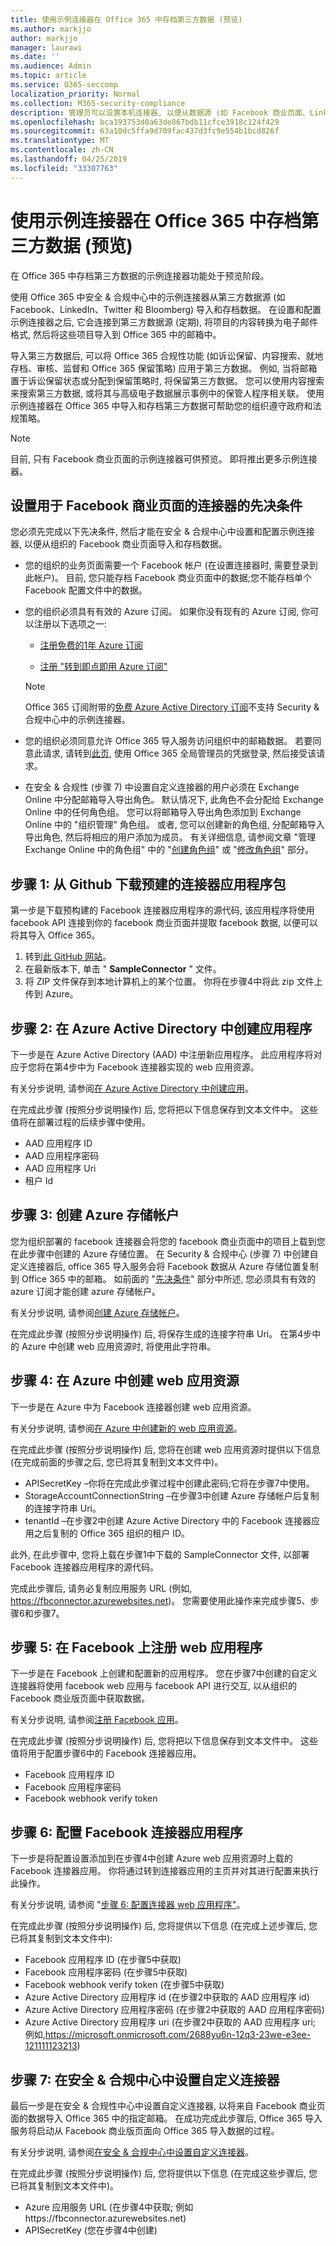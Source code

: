 ```yaml
---
title: 使用示例连接器在 Office 365 中存档第三方数据 (预览)
ms.author: markjjo
author: markjjo
manager: laurawi
ms.date: ''
ms.audience: Admin
ms.topic: article
ms.service: O365-seccomp
localization_priority: Normal
ms.collection: M365-security-compliance
description: 管理员可以设置本机连接器, 以便从数据源 (如 Facebook 商业页面、LinkedIn 公司网页和即时 Bloomberg) 导入第三方数据。 这使您可以在 Office 365 中存档第三方数据源中的数据, 以便您可以使用合规性功能 (如法律封存、内容搜索和保留策略) 来管理组织的第三方数据的管理。
ms.openlocfilehash: bca193753d0a63de867bdb11cfce3918c124f429
ms.sourcegitcommit: 63a10dc5ffa9d709fac437d3fc9e554b1bcd826f
ms.translationtype: MT
ms.contentlocale: zh-CN
ms.lasthandoff: 04/25/2019
ms.locfileid: "33307763"
---
```

# <a name="use-sample-connectors-to-archive-third-party-data-in-office-365-preview"></a>使用示例连接器在 Office 365 中存档第三方数据 (预览)

在 Office 365 中存档第三方数据的示例连接器功能处于预览阶段。

使用 Office 365 中安全 & 合规中心中的示例连接器从第三方数据源 (如 Facebook、LinkedIn、Twitter 和 Bloomberg) 导入和存档数据。 在设置和配置示例连接器之后, 它会连接到第三方数据源 (定期), 将项目的内容转换为电子邮件格式, 然后将这些项目导入到 Office 365 中的邮箱中。

导入第三方数据后, 可以将 Office 365 合规性功能 (如诉讼保留、内容搜索、就地存档、审核、监督和 Office 365 保留策略) 应用于第三方数据。 例如, 当将邮箱置于诉讼保留状态或分配到保留策略时, 将保留第三方数据。 您可以使用内容搜索来搜索第三方数据, 或将其与高级电子数据展示事例中的保管人程序相关联。 使用示例连接器在 Office 365 中导入和存档第三方数据可帮助您的组织遵守政府和法规策略。

> [!NOTE]
> 目前, 只有 Facebook 商业页面的示例连接器可供预览。 即将推出更多示例连接器。


## <a name="prerequisites-for-setting-up-a-connector-for-facebook-business-pages"></a>设置用于 Facebook 商业页面的连接器的先决条件

您必须先完成以下先决条件, 然后才能在安全 & 合规中心中设置和配置示例连接器, 以便从组织的 Facebook 商业页面导入和存档数据。 

- 您的组织的业务页面需要一个 Facebook 帐户 (在设置连接器时, 需要登录到此帐户)。 目前, 您只能存档 Facebook 商业页面中的数据;您不能存档单个 Facebook 配置文件中的数据。

- 您的组织必须具有有效的 Azure 订阅。 如果你没有现有的 Azure 订阅, 你可以注册以下选项之一:

    - [注册免费的1年 Azure 订阅](https://azure.microsoft.com/free) 

    - [注册 "转到即点即用 Azure 订阅"](https://azure.microsoft.com/pricing/purchase-options/pay-as-you-go/)

    > [!NOTE]
    > Office 365 订阅附带的[免费 Azure Active Directory 订阅](use-your-free-azure-ad-subscription-in-office-365.md)不支持 Security & 合规中心中的示例连接器。

- 您的组织必须同意允许 Office 365 导入服务访问组织中的邮箱数据。 若要同意此请求, 请转到[此页](https://login.microsoftonline.com/common/oauth2/authorize?client_id=570d0bec-d001-4c4e-985e-3ab17fdc3073&response_type=code&redirect_uri=https://portal.azure.com/&nonce=1234&prompt=admin_consent), 使用 Office 365 全局管理员的凭据登录, 然后接受该请求。

- 在安全 & 合规性 (步骤 7) 中设置自定义连接器的用户必须在 Exchange Online 中分配邮箱导入导出角色。 默认情况下, 此角色不会分配给 Exchange Online 中的任何角色组。 您可以将邮箱导入导出角色添加到 Exchange Online 中的 "组织管理" 角色组。 或者, 您可以创建新的角色组, 分配邮箱导入导出角色, 然后将相应的用户添加为成员。 有关详细信息, 请参阅文章 "管理 Exchange Online 中的角色组" 中的 "[创建角色组](https://docs.microsoft.com/Exchange/permissions-exo/role-groups#create-role-groups)" 或 "[修改角色组](https://docs.microsoft.com/Exchange/permissions-exo/role-groups#modify-role-groups)" 部分。

## <a name="step-1-download-the-pre-built-connector-app-package-from-github"></a>步骤 1: 从 Github 下载预建的连接器应用程序包

第一步是下载预构建的 Facebook 连接器应用程序的源代码, 该应用程序将使用 facebook API 连接到你的 facebook 商业页面并提取 facebook 数据, 以便可以将其导入 Office 365。

1. 转到[此 GitHub 网站](https://github.com/Microsoft/m365-sample-connector-csharp-aspnet/releases)。 
2. 在最新版本下, 单击 " **SampleConnector** " 文件。
3. 将 ZIP 文件保存到本地计算机上的某个位置。 你将在步骤4中将此 zip 文件上传到 Azure。

## <a name="step-2-create-an-app-in-azure-active-directory"></a>步骤 2: 在 Azure Active Directory 中创建应用程序

下一步是在 Azure Active Directory (AAD) 中注册新应用程序。 此应用程序将对应于您将在第4步中为 Facebook 连接器实现的 web 应用资源。 

有关分步说明, 请参阅[在 Azure Active Directory 中创建应用](deploy-facebook-connector.md#step-2-create-an-app-in-azure-active-directory)。

在完成此步骤 (按照分步说明操作) 后, 您将把以下信息保存到文本文件中。 这些值将在部署过程的后续步骤中使用。

- AAD 应用程序 ID
- AAD 应用程序密码
- AAD 应用程序 Uri
- 租户 Id

## <a name="step-3-create-an-azure-storage-account"></a>步骤 3: 创建 Azure 存储帐户

您为组织部署的 facebook 连接器会将您的 facebook 商业页面中的项目上载到您在此步骤中创建的 Azure 存储位置。 在 Security & 合规中心 (步骤 7) 中创建自定义连接器后, office 365 导入服务会将 Facebook 数据从 Azure 存储位置复制到 Office 365 中的邮箱。 如前面的 "[先决条件](#prerequisites-for-setting-up-a-connector-for-facebook-business-pages)" 部分中所述, 您必须具有有效的 azure 订阅才能创建 azure 存储帐户。

有关分步说明, 请参阅[创建 Azure 存储帐户](deploy-facebook-connector.md#step-3-create-an-azure-storage-account)。

在完成此步骤 (按照分步说明操作) 后, 将保存生成的连接字符串 Uri。 在第4步中的 Azure 中创建 web 应用资源时, 将使用此字符串。

## <a name="step-4-create-a-web-app-resource-in-azure"></a>步骤 4: 在 Azure 中创建 web 应用资源

下一步是在 Azure 中为 Facebook 连接器创建 web 应用资源。 

有关分步说明, 请参阅[在 Azure 中创建新的 web 应用资源](deploy-facebook-connector.md#step-4-create-a-new-web-app-resource-in-azure)。

在完成此步骤 (按照分步说明操作) 后, 您将在创建 web 应用资源时提供以下信息 (在完成前面的步骤之后, 您已将其复制到文本文件中)。

- APISecretKey –你将在完成此步骤过程中创建此密码;它将在步骤7中使用。
- StorageAccountConnectionString –在步骤3中创建 Azure 存储帐户后复制的连接字符串 Uri。
- tenantId –在步骤2中创建 Azure Active Directory 中的 Facebook 连接器应用之后复制的 Office 365 组织的租户 ID。

此外, 在此步骤中, 您将上载在步骤1中下载的 SampleConnector 文件, 以部署 Facebook 连接器应用程序的源代码。

完成此步骤后, 请务必复制应用服务 URL (例如, https://fbconnector.azurewebsites.net)。 您需要使用此操作来完成步骤5、步骤6和步骤7。

## <a name="step-5-register-the-web-app-on-facebook"></a>步骤 5: 在 Facebook 上注册 web 应用程序

下一步是在 Facebook 上创建和配置新的应用程序。 您在步骤7中创建的自定义连接器将使用 facebook web 应用与 facebook API 进行交互, 以从组织的 Facebook 商业版页面中获取数据。

有关分步说明, 请参阅[注册 Facebook 应用](deploy-facebook-connector.md#step-5-register-the-facebook-app)。

在完成此步骤 (按照分步说明操作) 后, 您将把以下信息保存到文本文件中。 这些值将用于配置步骤6中的 Facebook 连接器应用。

- Facebook 应用程序 ID
- Facebook 应用程序密码
- Facebook webhook verify token

## <a name="step-6-configure-the-facebook-connector-app"></a>步骤 6: 配置 Facebook 连接器应用程序

下一步是将配置设置添加到在步骤4中创建 Azure web 应用资源时上载的 Facebook 连接器应用。 你将通过转到连接器应用的主页并对其进行配置来执行此操作。

有关分步说明, 请参阅 "[步骤 6: 配置连接器 web 应用程序"](deploy-facebook-connector.md#step-6-configure-the-connector-web-app)。

在完成此步骤 (按照分步说明操作) 后, 您将提供以下信息 (在完成上述步骤后, 您已将其复制到文本文件中):

- Facebook 应用程序 ID (在步骤5中获取)
- Facebook 应用程序密码 (在步骤5中获取)
- Facebook webhook verify token (在步骤5中获取)
- Azure Active Directory 应用程序 id (在步骤2中获取的 AAD 应用程序 id)
- Azure Active Directory 应用程序密码 (在步骤2中获取的 AAD 应用程序密码)
- Azure Active Directory 应用程序 uri (在步骤2中获取的 AAD 应用程序 uri; 例如,https://microsoft.onmicrosoft.com/2688yu6n-12q3-23we-e3ee-121111123213)

## <a name="step-7-set-up-a-custom-connector-in-the-security--compliance-center"></a>步骤 7: 在安全 & 合规中心中设置自定义连接器

最后一步是在安全 & 合规性中心中设置自定义连接器, 以将来自 Facebook 商业页面的数据导入 Office 365 中的指定邮箱。 在成功完成此步骤后, Office 365 导入服务将启动从 Facebook 商业版页面向 Office 365 导入数据的过程。 

有关分步说明, 请参阅[在安全 & 合规中心中设置自定义连接器](deploy-facebook-connector.md#step-7-set-up-a-custom-connector-in-the-security--compliance-center)。 

在完成此步骤 (按照分步说明操作) 后, 您将提供以下信息 (在完成这些步骤后, 您已将其复制到文本文件中)。

- Azure 应用服务 URL (在步骤4中获取; 例如https://fbconnector.azurewebsites.net)
- APISecretKey (您在步骤4中创建)
